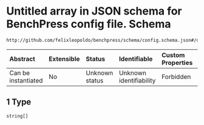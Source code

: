 # Untitled array in JSON schema for BenchPress config file. Schema

```txt
http://github.com/felixleopoldo/benchpress/schema/config.schema.json#/definitions/mcmc_traj_plots/items/properties/functional/anyOf/1
```



| Abstract            | Extensible | Status         | Identifiable            | Custom Properties | Additional Properties | Access Restrictions | Defined In                                                       |
| :------------------ | :--------- | :------------- | :---------------------- | :---------------- | :-------------------- | :------------------ | :--------------------------------------------------------------- |
| Can be instantiated | No         | Unknown status | Unknown identifiability | Forbidden         | Allowed               | none                | [config.schema.json*](config.schema.json "open original schema") |

## 1 Type

`string[]`
